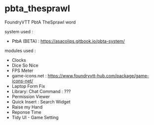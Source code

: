 # pbta_thesprawl
 FoundryVTT PbtA TheSprawl word

system used : 
- PtbA (BETA) : https://asacolips.gitbook.io/pbta-system/

modules used :
- Clocks
- Dice So Nice
- FPS Meter
- game-icons.net : https://www.foundryvtt-hub.com/package/game-icons-net/
- Laptop Form Fix
- Library: Chat Command : ???
- Permission Viewer
- Quick Insert : Search Widget
- Raise my Hand
- Reponse Time
- Tidy UI - Game Setting

